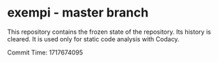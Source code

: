 # exempi - master branch

This repository contains the frozen state of the repository.
Its history is cleared. It is used only for static code
analysis with Codacy.

Commit Time: 1717674095